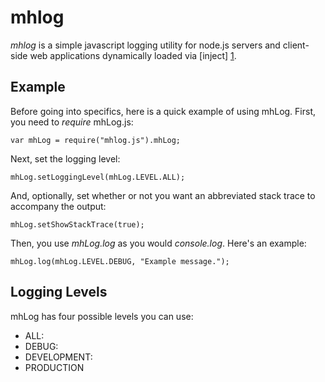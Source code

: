 mhlog
=====

*mhlog* is a simple javascript logging utility for node.js servers and client-side web applications dynamically loaded via [inject] [1].

Example
-------

Before going into specifics, here is a quick example of using mhLog.  First, you need to *require* mhLog.js:

	var mhLog = require("mhlog.js").mhLog;

Next, set the logging level:

	mhLog.setLoggingLevel(mhLog.LEVEL.ALL);

And, optionally, set whether or not you want an abbreviated stack trace to accompany the output:

	mhLog.setShowStackTrace(true);

Then, you use *mhLog.log* as you would *console.log*.  Here's an example:

	mhLog.log(mhLog.LEVEL.DEBUG, "Example message.");

Logging Levels
--------------

mhLog has four possible levels you can use:

* ALL:
* DEBUG:
* DEVELOPMENT:
* PRODUCTION

[1]: http://www.injectjs.com/		"Inject"
